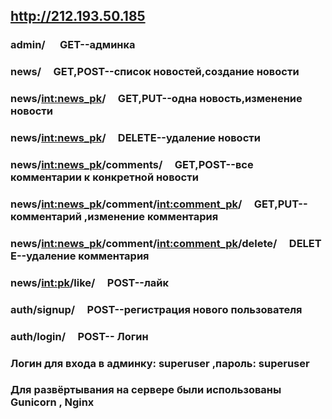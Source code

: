 ## http://212.193.50.185
### admin/ &nbsp;&nbsp;&nbsp;&nbsp;&nbsp;GET--админка
### news/&nbsp;&nbsp;&nbsp;&nbsp;&nbsp;GET,POST--список новостей,создание новости
### news/<int:news_pk>/&nbsp;&nbsp;&nbsp;&nbsp;&nbsp;GET,PUT--одна новость,изменение новости
### news/<int:news_pk>/&nbsp;&nbsp;&nbsp;&nbsp;&nbsp;DELETE--удаление новости
### news/<int:news_pk>/comments/&nbsp;&nbsp;&nbsp;&nbsp;&nbsp;GET,POST--все комментарии к конкретной новости
### news/<int:news_pk>/comment/<int:comment_pk>/&nbsp;&nbsp;&nbsp;&nbsp;&nbsp;GET,PUT--комментарий ,изменение комментария 
### news/<int:news_pk>/comment/<int:comment_pk>/delete/&nbsp;&nbsp;&nbsp;&nbsp;&nbsp;DELETE--удаление комментария
### news/<int:pk>/like/&nbsp;&nbsp;&nbsp;&nbsp;&nbsp;POST--лайк
### auth/signup/&nbsp;&nbsp;&nbsp;&nbsp;&nbsp;POST--регистрация нового пользователя
### auth/login/&nbsp;&nbsp;&nbsp;&nbsp;&nbsp;POST-- Логин 

### Логин для входа в админку: superuser ,пароль: superuser

### Для развёртывания на сервере были использованы Gunicorn , Nginx 


